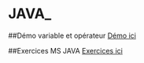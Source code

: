 # JAVA_ 

##Démo variable et opérateur
[Démo ici](https://github.com/aurelie661/JAVA_/tree/main/firstProject/src/Demo)

##Exercices MS JAVA
[Exercices ici](https://github.com/aurelie661/JAVA_/tree/main/firstProject/src/exercices)
